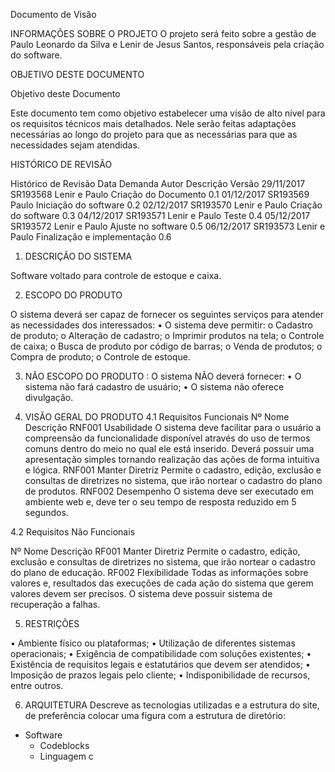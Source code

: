 Documento de Visão
        
INFORMAÇÕES SOBRE O PROJETO
O projeto será feito sobre a gestão de Paulo Leonardo da Silva e  Lenir de Jesus Santos, responsáveis pela criação do software.

OBJETIVO DESTE DOCUMENTO

Objetivo deste Documento

Este documento tem como objetivo estabelecer uma visão de alto nível para os requisitos técnicos mais detalhados. Nele serão feitas adaptações necessárias ao longo do projeto para que as necessárias para que as necessidades sejam atendidas. 



HISTÓRICO DE REVISÃO


Histórico de Revisão
Data	Demanda	Autor	Descrição	Versão
29/11/2017	SR193568	Lenir e Paulo	Criação do Documento	0.1
01/12/2017	SR193569	Paulo	Iniciação do software	0.2
02/12/2017	SR193570	Lenir e Paulo	Criação do software	0.3
04/12/2017	SR193571	Lenir e Paulo	Teste	0.4
05/12/2017	SR193572	Lenir e Paulo	Ajuste no software	0.5
06/12/2017	SR193573	Lenir e Paulo	Finalização e implementação	0.6

1.	DESCRIÇÃO DO SISTEMA
 
Software voltado para controle de estoque e caixa.

2.	ESCOPO DO PRODUTO

O sistema deverá ser capaz de fornecer os seguintes serviços para atender as necessidades dos interessados:
•	O sistema deve permitir:
o	Cadastro de produto;
o	Alteração de cadastro;
o	Imprimir produtos na tela;
o	Controle de caixa;
o	Busca de produto por código de barras;
o	Venda de produtos;
o	Compra de produto;
o	Controle de estoque.



3.	NÃO ESCOPO DO PRODUTO
:
O sistema NÃO deverá fornecer:
•	O sistema não fará cadastro de usuário;
•	O sistema não oferece divulgação.



4.	VISÃO GERAL DO PRODUTO
4.1	Requisitos Funcionais
Nº	Nome	Descrição
RNF001	Usabilidade	O sistema deve facilitar para o usuário a compreensão da funcionalidade disponível através do uso de termos comuns dentro do meio no qual ele está inserido. Deverá possuir uma apresentação simples tornando realização das ações de forma intuitiva e lógica. 
RNF001	Manter Diretriz	Permite o cadastro, edição, exclusão e consultas de diretrizes no sistema, que irão nortear o cadastro do plano de produtos.
RNF002	Desempenho	O sistema deve ser executado em ambiente web e, deve ter o seu tempo de resposta reduzido em 5 segundos.


4.2	Requisitos Não Funcionais

Nº	Nome	Descrição
RF001	Manter Diretriz	Permite o cadastro, edição, exclusão e consultas de diretrizes no sistema, que irão nortear o cadastro do plano de educação.
RF002	Flexibilidade	Todas as informações sobre valores e, resultados das execuções de cada ação do sistema que gerem valores devem ser precisos. O sistema deve possuir sistema de recuperação a falhas.



5.	RESTRIÇÕES


•	Ambiente físico ou plataformas;
•	Utilização de diferentes sistemas operacionais;
•	Exigência de compatibilidade com soluções existentes;
•	Existência de requisitos legais e estatutários que devem ser atendidos;
•	Imposição de prazos legais pelo cliente;
•	Indisponibilidade de recursos, entre outros.


6.	ARQUITETURA
Descreve as tecnologias utilizadas e a estrutura do site, de preferência colocar uma figura com a estrutura de diretório:
- Software
	- Codeblocks
	- Linguagem c	













	












